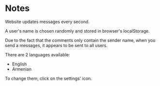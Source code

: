 # Notes

Website updates messages every second.

A user's name is chosen randomly and stored in browser's localStorage.

Due to the fact that the comments only contain the sender name, when you send a messages, it
appears to be sent to all users.

There are 2 languages available:
- English
- Armenian

To change them, click on the settings' icon.
